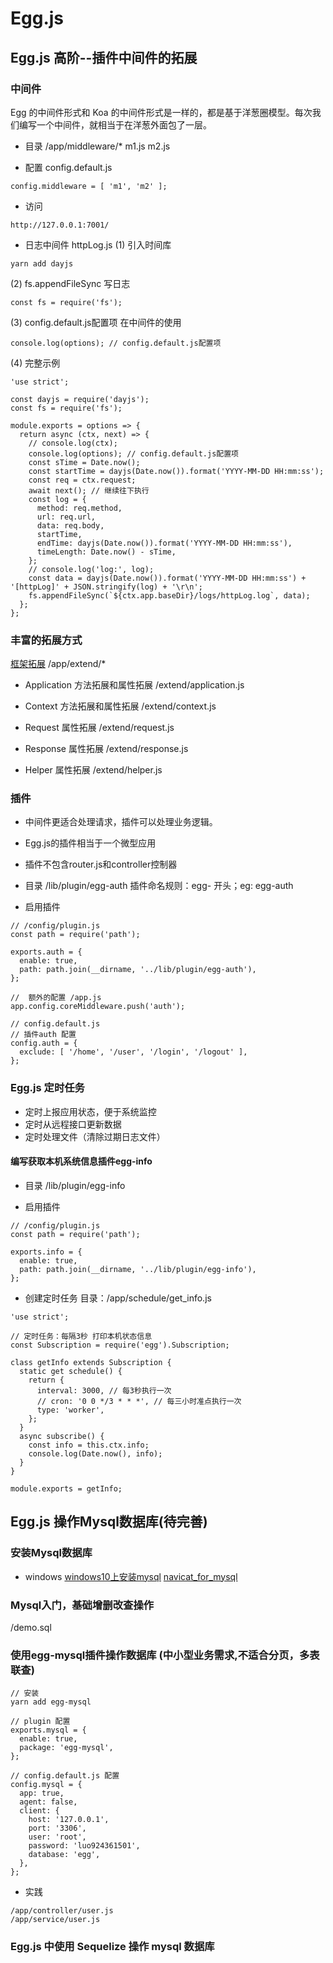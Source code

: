 # Egg.js

## Egg.js 高阶--插件中间件的拓展

### 中间件
Egg 的中间件形式和 Koa 的中间件形式是一样的，都是基于洋葱圈模型。每次我们编写一个中间件，就相当于在洋葱外面包了一层。

- 目录 /app/middleware/* m1.js m2.js

- 配置 config.default.js
```
config.middleware = [ 'm1', 'm2' ];
```

- 访问
```
http://127.0.0.1:7001/
```

- 日志中间件 httpLog.js
(1) 引入时间库
```
yarn add dayjs
```
(2) fs.appendFileSync 写日志 
```
const fs = require('fs');
```
(3) config.default.js配置项 在中间件的使用
```
console.log(options); // config.default.js配置项
```
(4) 完整示例
```
'use strict';

const dayjs = require('dayjs');
const fs = require('fs');

module.exports = options => {
  return async (ctx, next) => {
    // console.log(ctx);
    console.log(options); // config.default.js配置项
    const sTime = Date.now();
    const startTime = dayjs(Date.now()).format('YYYY-MM-DD HH:mm:ss');
    const req = ctx.request;
    await next(); // 继续往下执行
    const log = {
      method: req.method,
      url: req.url,
      data: req.body,
      startTime,
      endTime: dayjs(Date.now()).format('YYYY-MM-DD HH:mm:ss'),
      timeLength: Date.now() - sTime,
    };
    // console.log('log:', log);
    const data = dayjs(Date.now()).format('YYYY-MM-DD HH:mm:ss') + '[httpLog]' + JSON.stringify(log) + '\r\n';
    fs.appendFileSync(`${ctx.app.baseDir}/logs/httpLog.log`, data);
  };
};
```

### 丰富的拓展方式
[框架拓展](https://eggjs.org/zh-cn/basics/extend.html)
/app/extend/*

- Application
方法拓展和属性拓展 /extend/application.js

- Context
方法拓展和属性拓展 /extend/context.js

- Request
属性拓展 /extend/request.js

- Response
属性拓展 /extend/response.js

- Helper
属性拓展 /extend/helper.js

### 插件
- 中间件更适合处理请求，插件可以处理业务逻辑。
- Egg.js的插件相当于一个微型应用
- 插件不包含router.js和controller控制器

- 目录
/lib/plugin/egg-auth
插件命名规则：egg- 开头；eg: egg-auth

- 启用插件
```
// /config/plugin.js
const path = require('path');

exports.auth = {
  enable: true,
  path: path.join(__dirname, '../lib/plugin/egg-auth'),
};

//  额外的配置 /app.js
app.config.coreMiddleware.push('auth');

// config.default.js
// 插件auth 配置
config.auth = {
  exclude: [ '/home', '/user', '/login', '/logout' ],
};

```

### Egg.js 定时任务
- 定时上报应用状态，便于系统监控
- 定时从远程接口更新数据
- 定时处理文件（清除过期日志文件）

#### 编写获取本机系统信息插件egg-info
- 目录
/lib/plugin/egg-info

- 启用插件
```
// /config/plugin.js
const path = require('path');

exports.info = {
  enable: true,
  path: path.join(__dirname, '../lib/plugin/egg-info'),
};
```

- 创建定时任务
目录：/app/schedule/get_info.js

```
'use strict';

// 定时任务：每隔3秒 打印本机状态信息
const Subscription = require('egg').Subscription;

class getInfo extends Subscription {
  static get schedule() {
    return {
      interval: 3000, // 每3秒执行一次
      // cron: '0 0 */3 * * *', // 每三小时准点执行一次
      type: 'worker',
    };
  }
  async subscribe() {
    const info = this.ctx.info;
    console.log(Date.now(), info);
  }
}

module.exports = getInfo;

```

## Egg.js 操作Mysql数据库(待完善)

### 安装Mysql数据库
- windows
[windows10上安装mysql](https://blog.csdn.net/zhouzezhou/article/details/52446608)
[navicat_for_mysql](https://www.cnblogs.com/william-dai/p/12784619.html)

### Mysql入门，基础增删改查操作
/demo.sql

### 使用egg-mysql插件操作数据库 (中小型业务需求,不适合分页，多表联查)
```
// 安装 
yarn add egg-mysql

// plugin 配置
exports.mysql = {
  enable: true,
  package: 'egg-mysql',
};

// config.default.js 配置
config.mysql = {
  app: true,
  agent: false,
  client: {
    host: '127.0.0.1',
    port: '3306',
    user: 'root',
    password: 'luo924361501',
    database: 'egg',
  },
};

```

- 实践
```
/app/controller/user.js
/app/service/user.js
```

### Egg.js 中使用 Sequelize 操作 mysql 数据库